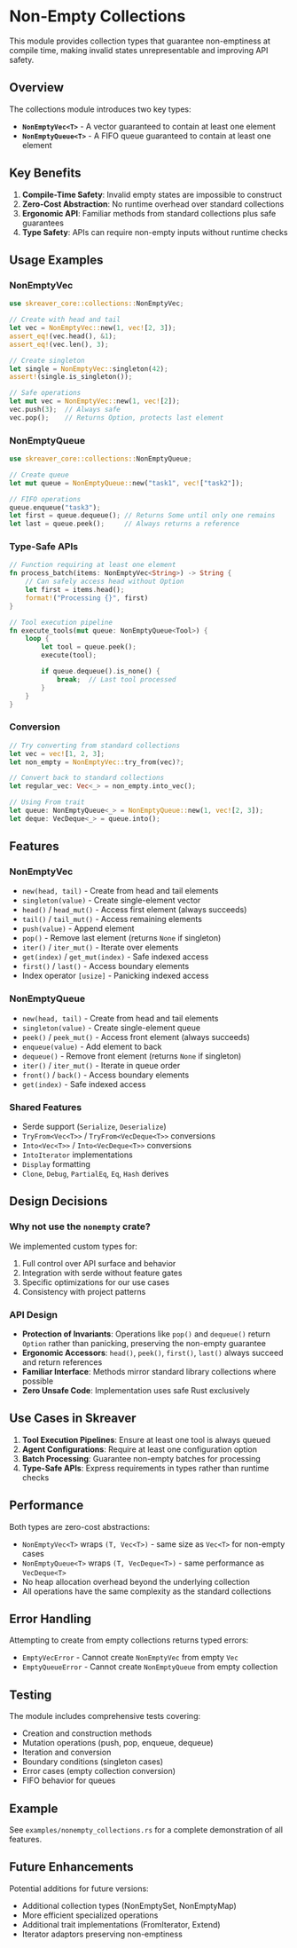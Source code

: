 # Non-Empty Collections

This module provides collection types that guarantee non-emptiness at compile time, making invalid states unrepresentable and improving API safety.

## Overview

The collections module introduces two key types:

- **`NonEmptyVec<T>`** - A vector guaranteed to contain at least one element
- **`NonEmptyQueue<T>`** - A FIFO queue guaranteed to contain at least one element

## Key Benefits

1. **Compile-Time Safety**: Invalid empty states are impossible to construct
2. **Zero-Cost Abstraction**: No runtime overhead over standard collections
3. **Ergonomic API**: Familiar methods from standard collections plus safe guarantees
4. **Type Safety**: APIs can require non-empty inputs without runtime checks

## Usage Examples

### NonEmptyVec

```rust
use skreaver_core::collections::NonEmptyVec;

// Create with head and tail
let vec = NonEmptyVec::new(1, vec![2, 3]);
assert_eq!(vec.head(), &1);
assert_eq!(vec.len(), 3);

// Create singleton
let single = NonEmptyVec::singleton(42);
assert!(single.is_singleton());

// Safe operations
let mut vec = NonEmptyVec::new(1, vec![2]);
vec.push(3);  // Always safe
vec.pop();    // Returns Option, protects last element
```

### NonEmptyQueue

```rust
use skreaver_core::collections::NonEmptyQueue;

// Create queue
let mut queue = NonEmptyQueue::new("task1", vec!["task2"]);

// FIFO operations
queue.enqueue("task3");
let first = queue.dequeue(); // Returns Some until only one remains
let last = queue.peek();     // Always returns a reference
```

### Type-Safe APIs

```rust
// Function requiring at least one element
fn process_batch(items: NonEmptyVec<String>) -> String {
    // Can safely access head without Option
    let first = items.head();
    format!("Processing {}", first)
}

// Tool execution pipeline
fn execute_tools(mut queue: NonEmptyQueue<Tool>) {
    loop {
        let tool = queue.peek();
        execute(tool);

        if queue.dequeue().is_none() {
            break;  // Last tool processed
        }
    }
}
```

### Conversion

```rust
// Try converting from standard collections
let vec = vec![1, 2, 3];
let non_empty = NonEmptyVec::try_from(vec)?;

// Convert back to standard collections
let regular_vec: Vec<_> = non_empty.into_vec();

// Using From trait
let queue: NonEmptyQueue<_> = NonEmptyQueue::new(1, vec![2, 3]);
let deque: VecDeque<_> = queue.into();
```

## Features

### NonEmptyVec

- `new(head, tail)` - Create from head and tail elements
- `singleton(value)` - Create single-element vector
- `head()` / `head_mut()` - Access first element (always succeeds)
- `tail()` / `tail_mut()` - Access remaining elements
- `push(value)` - Append element
- `pop()` - Remove last element (returns `None` if singleton)
- `iter()` / `iter_mut()` - Iterate over elements
- `get(index)` / `get_mut(index)` - Safe indexed access
- `first()` / `last()` - Access boundary elements
- Index operator `[usize]` - Panicking indexed access

### NonEmptyQueue

- `new(head, tail)` - Create from head and tail elements
- `singleton(value)` - Create single-element queue
- `peek()` / `peek_mut()` - Access front element (always succeeds)
- `enqueue(value)` - Add element to back
- `dequeue()` - Remove front element (returns `None` if singleton)
- `iter()` / `iter_mut()` - Iterate in queue order
- `front()` / `back()` - Access boundary elements
- `get(index)` - Safe indexed access

### Shared Features

- Serde support (`Serialize`, `Deserialize`)
- `TryFrom<Vec<T>>` / `TryFrom<VecDeque<T>>` conversions
- `Into<Vec<T>>` / `Into<VecDeque<T>>` conversions
- `IntoIterator` implementations
- `Display` formatting
- `Clone`, `Debug`, `PartialEq`, `Eq`, `Hash` derives

## Design Decisions

### Why not use the `nonempty` crate?

We implemented custom types for:
1. Full control over API surface and behavior
2. Integration with serde without feature gates
3. Specific optimizations for our use cases
4. Consistency with project patterns

### API Design

- **Protection of Invariants**: Operations like `pop()` and `dequeue()` return `Option` rather than panicking, preserving the non-empty guarantee
- **Ergonomic Accessors**: `head()`, `peek()`, `first()`, `last()` always succeed and return references
- **Familiar Interface**: Methods mirror standard library collections where possible
- **Zero Unsafe Code**: Implementation uses safe Rust exclusively

## Use Cases in Skreaver

1. **Tool Execution Pipelines**: Ensure at least one tool is always queued
2. **Agent Configurations**: Require at least one configuration option
3. **Batch Processing**: Guarantee non-empty batches for processing
4. **Type-Safe APIs**: Express requirements in types rather than runtime checks

## Performance

Both types are zero-cost abstractions:
- `NonEmptyVec<T>` wraps `(T, Vec<T>)` - same size as `Vec<T>` for non-empty cases
- `NonEmptyQueue<T>` wraps `(T, VecDeque<T>)` - same performance as `VecDeque<T>`
- No heap allocation overhead beyond the underlying collection
- All operations have the same complexity as the standard collections

## Error Handling

Attempting to create from empty collections returns typed errors:
- `EmptyVecError` - Cannot create `NonEmptyVec` from empty `Vec`
- `EmptyQueueError` - Cannot create `NonEmptyQueue` from empty collection

## Testing

The module includes comprehensive tests covering:
- Creation and construction methods
- Mutation operations (push, pop, enqueue, dequeue)
- Iteration and conversion
- Boundary conditions (singleton cases)
- Error cases (empty collection conversion)
- FIFO behavior for queues

## Example

See `examples/nonempty_collections.rs` for a complete demonstration of all features.

## Future Enhancements

Potential additions for future versions:
- Additional collection types (NonEmptySet, NonEmptyMap)
- More efficient specialized operations
- Additional trait implementations (FromIterator, Extend)
- Iterator adaptors preserving non-emptiness